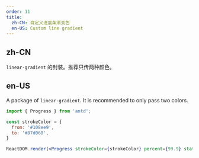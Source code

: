 ```yaml
---
order: 11
title:
  zh-CN: 自定义进度条渐变色
  en-US: Custom line gradient
---
```


## zh-CN

`linear-gradient` 的封装。推荐只传两种颜色。

## en-US

A package of `linear-gradient`. It is recommended to only pass two colors.

````jsx
import { Progress } from 'antd';

const strokeColor = {
  from: '#108ee9',
  to: '#87d068',
}

ReactDOM.render(<Progress strokeColor={strokeColor} percent={99.9} status="active" />, mountNode);
````
